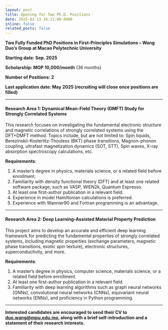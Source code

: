 ```yaml
---
layout: post
title: Opening for Two Ph.D. Positions
date: 2025-03-13 16:11:00-0400
inline: false
related_posts: false
---
```


**Two Fully Funded PhD Positions in First-Principles Simulations – Wang Duo’s Group at Macao Polytechnic University**

**Starting date: Sep. 2025**

**Scholarship: MOP 10,000/month** (36 months)

**Number of Positions: 2**

**Last application date: May 2025 (recruiting will close once positions are filled)**


---
#### **Research Area 1: Dynamical Mean-Field Theory (DMFT) Study for Strongly Correlated Systems**

This research focuses on investigating the fundamental electronic structure and magnetic correlations of strongly correlated systems using the DFT+DMFT method. Topics include, but are not limited to: Spin liquids, Berezinskii-Kosterlitz-Thouless (BKT) phase transitions, Magnon-phonon coupling, ultrafast magnetization dynamics (SOT, STT), Spin waves, X-ray absorption spectroscopy calculations, etc.

**Requirements**:
1. A master’s degree in physics, materials science, or a related field before enrollment.
2. Familiarity with density functional theory (DFT) and at least one related software package, such as VASP, WIEN2k, Quantum Espresso.
3. At least one first-author publication in a relevant field.
4. Experience in model Hamiltonian calculations is preferred.
5. Experience with Wannier90 and Fortran programming is an advantage.

---

#### **Research Area 2: Deep Learning-Assisted Material Property Prediction**

This project aims to develop an accurate and efficient deep learning framework for predicting the fundamental properties of strongly correlated systems, including magnetic properties (exchange parameters, magnetic phase transitions, exotic spin texture), electronic structures, superconductivity, and more.

**Requirements**:
1. A master’s degree in physics, computer science, materials science, or a related field before enrollment.
2. At least one first-author publication in a relevant field.
3. Familiarity with deep learning algorithms such as graph neural networks (GNNs), convolutional neural networks (CNNs), equivariant neural networks (ENNs), and proficiency in Python programming.

--- 

**Interested candidates are encouraged to send their CV to <duo.wang@mpu.edu.mo>, along with a brief self-introduction and a statement of their research interests.**
